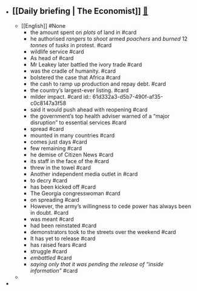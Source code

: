 - [[Daily briefing | The Economist]]   [🔗](https://www.economist.com/espresso?itm\_source=parsely-api)
	-
	- [[English]] #None
		- the amount spent on _plots_ of land in  #card
		- he authorised _rangers_ to _shoot_ armed _poachers_ and _burned_ 12 _tonnes_ of _tusks_ in protest. #card
		- wildlife service #card
		- As head of #card
		- Mr Leakey later battled the ivory trade #card
		- was the cradle of humanity.  #card
		- bolstered the case that Africa #card
		- the cash to ramp up production and repay debt. #card
		- the country’s largest-ever listing. #card
		- milder impact. #card
		  id:: 61d332a3-d5b7-490f-af35-c0c8147a3f58
		- said it would push ahead with reopening #card
		- the government’s top health adviser warned of a “major disruption” to essential services #card
		- spread #card
		- mounted in many countries #card
		- comes just days #card
		- few remaining #card
		- he demise of Citizen News #card
		- its staff in the face of the #card
		- threw in the towel #card
		- Another independent media outlet in #card
		- to decry #card
		- has been kicked off #card
		- The Georgia congresswoman #card
		- on spreading  #card
		- However, the army’s willingness to cede power has always been in doubt. #card
		- was meant  #card
		- had been reinstated #card
		- demonstrators took to the streets over the weekend  #card
		- It has yet to release #card
		- has raised fears  #card
		- struggle #card
		- _embattled_ #card
		- _saying only that it was pending the release of “inside information”_ #card
	-
-